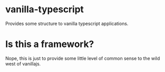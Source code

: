 # vanilla-typescript
Provides some structure to vanilla typescript applications.

# Is this a framework?
Nope, this is just to provide some little level of common sense to the wild west of vanillajs.

